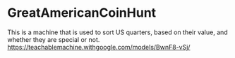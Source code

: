 # GreatAmericanCoinHunt
This is a machine that is used to sort US quarters, based on their value, and whether they are special or not.
https://teachablemachine.withgoogle.com/models/BwnF8-vSj/
